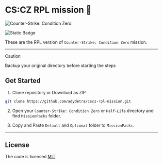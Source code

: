 # CS:CZ RPL mission 🔫

![Counter-Strike: Condition Zero](https://static0.gamerantimages.com/wordpress/wp-content/uploads/2023/11/counter-strike-condition-zero-new-update.jpg)

![Static Badge](https://img.shields.io/badge/license-MIT-brightgreen?label=LICENSE)

These are the RPL version of `Counter-Strike: Condition Zero` mission.

---

> [!CAUTION]
> Backup your original directory before starting the steps

## Get Started

1. Clone repository or Download as ZIP

```bash
git clone https://github.com/adydetra/cscz-rpl-mission.git
```

2. Open your `Counter-Strike: Condition Zero` or `Half-Life` directory and find `MissionPacks` folder.

3. Copy and Paste `Default` and `Optional` folder to `MissionPacks`.

---

## License

The code is licensed [MIT](LICENSE)
